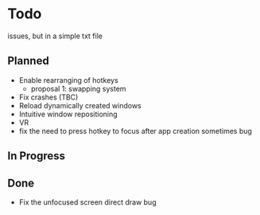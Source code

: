 # Todo

issues, but in a simple txt file

## Planned

- Enable rearranging of hotkeys
  - proposal 1: swapping system
- Fix crashes (TBC)
- Reload dynamically created windows
- Intuitive window repositioning
- VR
- fix the need to press hotkey to focus after app creation sometimes bug

## In Progress

## Done
- Fix the unfocused screen direct draw bug
